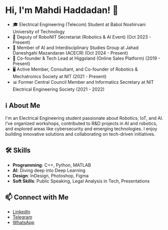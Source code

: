 # Hi, I'm Mahdi Haddadan! 👋

- 🎓 Electrical Engineering (Telecom) Student at Babol Noshirvani University of Technology
- 🤖 Deputy of RoboNIT Secretariat (Robotics & AI Event) (Oct 2023 - Present)
- 🧠 Member of AI and Interdisciplinary Studies Group at Jahad Daneshgahi Mazandaran (ACECR) (Oct 2024 - Present)
- 🚀 Co-founder & Tech Lead at Higgsland (Online Sales Platform) (2019 - Present)
- 🖥️ Active Member, Consultant, and Co-founder of Robotics & Mechatronics Society at NIT (2021 - Present)
- 📊 Former Central Council Member and Informatics Secretary at NIT Electrical Engineering Society (2021 - 2022)

## ℹ️ About Me
I'm an Electrical Engineering student passionate about Robotics, IoT, and AI. I’ve organized workshops, contributed to R&D projects in AI and robotics, and explored areas like cybersecurity and emerging technologies. I enjoy building innovative solutions and collaborating on tech-driven initiatives.

## 🛠️ Skills
- **Programming**: C++, Python, MATLAB
- **AI**: Diving deep into Deep Learning
- **Design**: InDesign, Photoshop, Figma
- **Soft Skills**: Public Speaking, Legal Analysis in Tech, Presentations

## 📫 Connect with Me
- [LinkedIn](https://linkedin.com/in/theayrik)
- [Telegram](https://t.me/TheAyrik)
- [WhatsApp](https://wa.me/+989217932266)
